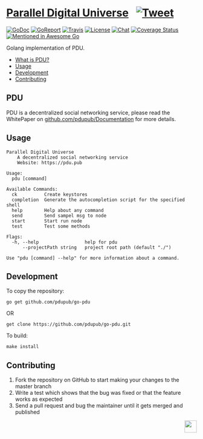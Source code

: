 # [Parallel Digital Universe](https://pdu.pub) &nbsp; [![Tweet](https://img.shields.io/twitter/url/http/shields.io.svg?style=social)](https://twitter.com/intent/tweet?text=A%20decentralized%20identity-based%20social%20network&url=https://pdu.pub&via=PDUPUB&hashtags=P2P,SocialNetwork,decentralized,identity,Blockchain)

[![GoDoc](https://img.shields.io/badge/godoc-reference-blue.svg)](https://godoc.org/github.com/pdupub/go-pdu)
[![GoReport](https://goreportcard.com/badge/github.com/pdupub/go-pdu)](https://goreportcard.com/report/github.com/pdupub/go-pdu)
[![Travis](https://travis-ci.org/pdupub/go-pdu.svg?branch=master)](https://travis-ci.org/pdupub/go-pdu)
[![License](https://img.shields.io/badge/license-GPL%20v3-blue.svg)](LICENSE)
[![Chat](https://img.shields.io/badge/gitter-Docs%20chat-4AB495.svg)](https://gitter.im/pdupub/go-pdu)
[![Coverage Status](https://coveralls.io/repos/github/pdupub/go-pdu/badge.svg?branch=master)](https://coveralls.io/github/pdupub/go-pdu?branch=master)
[![Mentioned in Awesome Go](https://awesome.re/mentioned-badge.svg)](https://github.com/avelino/awesome-go#distributed-systems)

Golang implementation of PDU.


- [What is PDU?](#pdu)
- [Usage](#usage)
- [Development](#development)
- [Contributing](#contributing)

## PDU
PDU is a decentralized social networking service, please read the WhitePaper on [github.com/pdupub/Documentation](https://github.com/pdupub/documentation/blob/master/zh-CN/WhitePaperV2.md) for more details.


## Usage

```
Parallel Digital Universe
	A decentralized social networking service
	Website: https://pdu.pub

Usage:
  pdu [command]

Available Commands:
  ck          Create keystores
  completion  Generate the autocompletion script for the specified shell
  help        Help about any command
  send        Send sampel msg to node
  start       Start run node
  test        Test some methods

Flags:
  -h, --help                 help for pdu
      --projectPath string   project root path (default "./")

Use "pdu [command] --help" for more information about a command.
```


## Development

To copy the repository:

```
go get github.com/pdupub/go-pdu

```
OR 
```
get clone https://github.com/pdupub/go-pdu.git

```

To build:
```
make install 
```


## Contributing

1. Fork the repository on GitHub to start making your changes to the master branch
2. Write a test which shows that the bug was fixed or that the feature works as expected
3. Send a pull request and bug the maintainer until it gets merged and published


<a href="https://pdu.pub"><img height="32" align="right" src="https://pdu.pub/images/icon.svg"></a>

